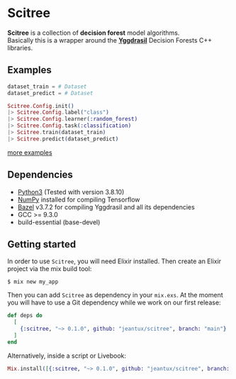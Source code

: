 # Scitree

**Scitree** is a collection of **decision forest** model algorithms.<br/>
Basically this is a wrapper around the [**Yggdrasil**](https://github.com/google/yggdrasil-decision-forests) Decision Forests C++ libraries.


## Examples

```elixir
dataset_train = # Dataset
dataset_predict = # Dataset

Scitree.Config.init()
|> Scitree.Config.label("class")
|> Scitree.Config.learner(:random_forest)
|> Scitree.Config.task(:classification)
|> Scitree.train(dataset_train)
|> Scitree.predict(dataset_predict)
```

[more examples](/examples/)
## Dependencies

* [Python3](https://www.python.org/downloads/) (Tested with version 3.8.10)
* [NumPy](https://numpy.org/) installed for compiling Tensorflow
* [Bazel](https://bazel.build/) v3.7.2 for compiling Yggdrasil and all its dependencies
* GCC >= 9.3.0
* build-essential (base-devel)

## Getting started

In order to use `Scitree`, you will need Elixir installed. Then create an Elixir project via the mix build tool:

```
$ mix new my_app
```

Then you can add `Scitree` as dependency in your `mix.exs`. At the moment you will have to use a Git dependency while we work on our first release:

```elixir
def deps do
  [
    {:scitree, "~> 0.1.0", github: "jeantux/scitree", branch: "main"}
  ]
end
```

Alternatively, inside a script or Livebook:

```elixir
Mix.install([{:scitree, "~> 0.1.0", github: "jeantux/scitree", branch: "main"}])
```
